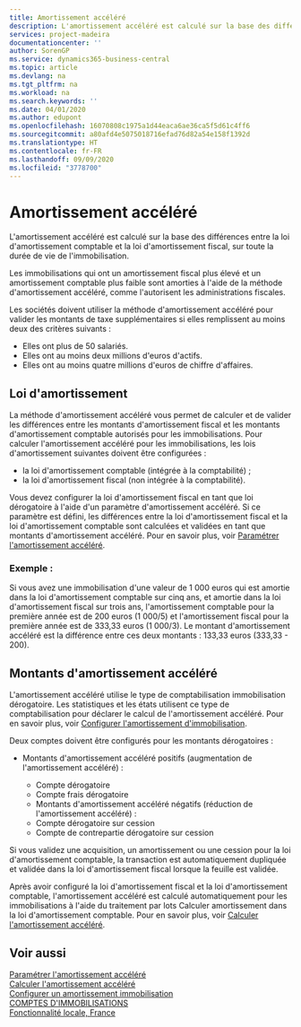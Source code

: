 ```yaml
---
title: Amortissement accéléré
description: L'amortissement accéléré est calculé sur la base des différences entre la loi d'amortissement comptable et la loi d'amortissement fiscal, sur toute la durée de vie de l'immobilisation.
services: project-madeira
documentationcenter: ''
author: SorenGP
ms.service: dynamics365-business-central
ms.topic: article
ms.devlang: na
ms.tgt_pltfrm: na
ms.workload: na
ms.search.keywords: ''
ms.date: 04/01/2020
ms.author: edupont
ms.openlocfilehash: 16070808c1975a1d44eaca6ae36ca5f5d61c4ff6
ms.sourcegitcommit: a80afd4e5075018716efad76d82a54e158f1392d
ms.translationtype: HT
ms.contentlocale: fr-FR
ms.lasthandoff: 09/09/2020
ms.locfileid: "3778700"
---
```

# <a name="accelerated-depreciation"></a>Amortissement accéléré
L'amortissement accéléré est calculé sur la base des différences entre la loi d'amortissement comptable et la loi d'amortissement fiscal, sur toute la durée de vie de l'immobilisation.  

Les immobilisations qui ont un amortissement fiscal plus élevé et un amortissement comptable plus faible sont amorties à l'aide de la méthode d'amortissement accéléré, comme l'autorisent les administrations fiscales.  

Les sociétés doivent utiliser la méthode d'amortissement accéléré pour valider les montants de taxe supplémentaires si elles remplissent au moins deux des critères suivants :  

- Elles ont plus de 50 salariés.  
- Elles ont au moins deux millions d'euros d'actifs.  
- Elles ont au moins quatre millions d'euros de chiffre d'affaires.  

## <a name="depreciation-book"></a>Loi d'amortissement  
La méthode d'amortissement accéléré vous permet de calculer et de valider les différences entre les montants d'amortissement fiscal et les montants d'amortissement comptable autorisés pour les immobilisations. Pour calculer l'amortissement accéléré pour les immobilisations, les lois d'amortissement suivantes doivent être configurées :  

- la loi d'amortissement comptable (intégrée à la comptabilité) ;  
- la loi d'amortissement fiscal (non intégrée à la comptabilité).  

Vous devez configurer la loi d'amortissement fiscal en tant que loi dérogatoire à l'aide d'un paramètre d'amortissement accéléré. Si ce paramètre est défini, les différences entre la loi d'amortissement fiscal et la loi d'amortissement comptable sont calculées et validées en tant que montants d'amortissement accéléré. Pour en savoir plus, voir [Paramétrer l'amortissement accéléré](how-to-set-up-accelerated-depreciation.md).  

### <a name="example"></a>Exemple :  
 Si vous avez une immobilisation d'une valeur de 1 000 euros qui est amortie dans la loi d'amortissement comptable sur cinq ans, et amortie dans la loi d'amortissement fiscal sur trois ans, l'amortissement comptable pour la première année est de 200 euros (1 000/5) et l'amortissement fiscal pour la première année est de 333,33 euros (1 000/3). Le montant d'amortissement accéléré est la différence entre ces deux montants : 133,33 euros (333,33 - 200).  

## <a name="accelerated-depreciation-accounts"></a>Montants d'amortissement accéléré  
L'amortissement accéléré utilise le type de comptabilisation immobilisation dérogatoire. Les statistiques et les états utilisent ce type de comptabilisation pour déclarer le calcul de l'amortissement accéléré. Pour en savoir plus, voir [Configurer l'amortissement d'immobilisation](../../fa-how-setup-depreciation.md).  

Deux comptes doivent être configurés pour les montants dérogatoires :  

- Montants d'amortissement accéléré positifs (augmentation de l'amortissement accéléré) :  

    - Compte dérogatoire  
    - Compte frais dérogatoire  
    - Montants d'amortissement accéléré négatifs (réduction de l'amortissement accéléré) :  
    - Compte dérogatoire sur cession  
    - Compte de contrepartie dérogatoire sur cession  

Si vous validez une acquisition, un amortissement ou une cession pour la loi d'amortissement comptable, la transaction est automatiquement dupliquée et validée dans la loi d'amortissement fiscal lorsque la feuille est validée.  

Après avoir configuré la loi d'amortissement fiscal et la loi d'amortissement comptable, l'amortissement accéléré est calculé automatiquement pour les immobilisations à l'aide du traitement par lots Calculer amortissement dans la loi d'amortissement comptable. Pour en savoir plus, voir [Calculer l'amortissement accéléré](how-to-calculate-accelerated-depreciation.md).  

## <a name="see-also"></a>Voir aussi  
 [Paramétrer l'amortissement accéléré](how-to-set-up-accelerated-depreciation.md)   
 [Calculer l'amortissement accéléré](how-to-calculate-accelerated-depreciation.md)   
 [Configurer un amortissement immobilisation](../../fa-how-setup-depreciation.md)   
[COMPTES D'IMMOBILISATIONS](../../fa-manage.md)  
 [Fonctionnalité locale, France](france-local-functionality.md)
